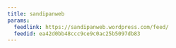 ```yaml
---
title: sandipanweb
params:
  feedlink: https://sandipanweb.wordpress.com/feed/
  feedid: ea42d0bb48ccc9ce9c0ac25b5097db83
---
```

